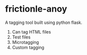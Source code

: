 frictionle-anoy
======================

A tagging tool built using python flask.

1. Can tag HTML files
2. Test files
3. Microtagging
4. Custom tagging
